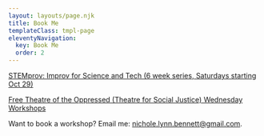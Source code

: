 ```yaml
---
layout: layouts/page.njk
title: Book Me
templateClass: tmpl-page
eleventyNavigation:
  key: Book Me
  order: 2
---
```


[STEMprov: Improv for Science and Tech (6 week series, Saturdays starting Oct 29)](https://www.eventbrite.com/e/stemprov-improv-for-science-and-tech-6-week-series-saturdays-tickets-426668255237)

[Free Theatre of the Oppressed (Theatre for Social Justice) Wednesday Workshops](https://www.eventbrite.com/e/free-theatre-of-the-oppressed-theatre-for-social-justice-workshops-tickets-409682289757)

Want to book a workshop? Email me: nichole.lynn.bennett@gmail.com.

